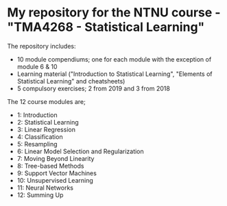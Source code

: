 # My repository for the NTNU course - "TMA4268 - Statistical Learning"

The repository includes:
- 10 module compendiums; one for each module with the exception of module 6 & 10
- Learning material ("Introduction to Statistical Learning", "Elements of Statistical Learning" and cheatsheets)
- 5 compulsory exercises; 2 from 2019 and 3 from 2018

The 12 course modules are;
- 1: Introduction
- 2: Statistical Learning
- 3: Linear Regression
- 4: Classification
- 5: Resampling
- 6: Linear Model Selection and Regularization
- 7: Moving Beyond Linearity
- 8: Tree-based Methods
- 9: Support Vector Machines
- 10: Unsupervised Learning
- 11: Neural Networks
- 12: Summing Up
